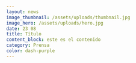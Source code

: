 ```yaml
---
layout: news
image_thumbnail: /assets/uploads/thumbnail.jpg
image_hero: /assets/uploads/hero.jpg
date: 23 08
title: Título
content_block: este es el contenido
category: Prensa
color: dash-purple
---
```

